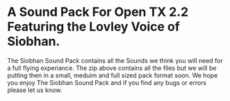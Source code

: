 # A Sound Pack For Open TX 2.2 Featuring the Lovley Voice of Siobhan.

The Siobhan Sound Pack contains all the Sounds we think you will need for a full flying experiance. The zip above contains all the files but we will be putting then in a small, meduim and full sized pack format soon. We hope you enjoy The Siobhan Sound Pack and if you find any bugs or errors please let us know.
